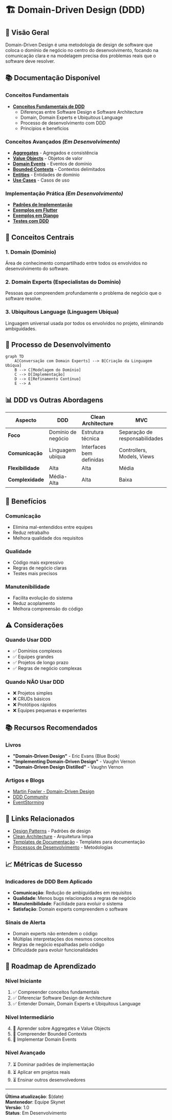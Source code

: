# 🏗️ **Domain-Driven Design (DDD)**

## 🎯 **Visão Geral**

Domain-Driven Design é uma metodologia de design de software que coloca o domínio de negócio no centro do desenvolvimento, focando na comunicação clara e na modelagem precisa dos problemas reais que o software deve resolver.

## 📚 **Documentação Disponível**

### **Conceitos Fundamentais**
- [**Conceitos Fundamentais de DDD**](./conceitos-fundamentais-ddd.md)
  - Diferenças entre Software Design e Software Architecture
  - Domain, Domain Experts e Ubiquitous Language
  - Processo de desenvolvimento com DDD
  - Princípios e benefícios

### **Conceitos Avançados** *(Em Desenvolvimento)*
- [**Aggregates**](./aggregates.md) - Agregados e consistência
- [**Value Objects**](./value-objects.md) - Objetos de valor
- [**Domain Events**](./domain-events.md) - Eventos de domínio
- [**Bounded Contexts**](./bounded-contexts.md) - Contextos delimitados
- [**Entities**](./entities.md) - Entidades de domínio
- [**Use Cases**](./use-cases.md) - Casos de uso

### **Implementação Prática** *(Em Desenvolvimento)*
- [**Padrões de Implementação**](./implementacao/padroes.md)
- [**Exemplos em Flutter**](./implementacao/flutter-examples.md)
- [**Exemplos em Django**](./implementacao/django-examples.md)
- [**Testes com DDD**](./implementacao/testes.md)

## 🎯 **Conceitos Centrais**

### **1. Domain (Domínio)**
Área de conhecimento compartilhado entre todos os envolvidos no desenvolvimento do software.

### **2. Domain Experts (Especialistas do Domínio)**
Pessoas que compreendem profundamente o problema de negócio que o software resolve.

### **3. Ubiquitous Language (Linguagem Ubíqua)**
Linguagem universal usada por todos os envolvidos no projeto, eliminando ambiguidades.

## 🔄 **Processo de Desenvolvimento**

```mermaid
graph TD
    A[Conversação com Domain Experts] --> B[Criação da Linguagem Ubíqua]
    B --> C[Modelagem do Domínio]
    C --> D[Implementação]
    D --> E[Refinamento Contínuo]
    E --> A
```

## 📊 **DDD vs Outras Abordagens**

| Aspecto | DDD | Clean Architecture | MVC |
|---------|-----|-------------------|-----|
| **Foco** | Domínio de negócio | Estrutura técnica | Separação de responsabilidades |
| **Comunicação** | Linguagem ubíqua | Interfaces bem definidas | Controllers, Models, Views |
| **Flexibilidade** | Alta | Alta | Média |
| **Complexidade** | Média-Alta | Alta | Baixa |

## 🚀 **Benefícios**

### **Comunicação**
- Elimina mal-entendidos entre equipes
- Reduz retrabalho
- Melhora qualidade dos requisitos

### **Qualidade**
- Código mais expressivo
- Regras de negócio claras
- Testes mais precisos

### **Manutenibilidade**
- Facilita evolução do sistema
- Reduz acoplamento
- Melhora compreensão do código

## ⚠️ **Considerações**

### **Quando Usar DDD**
- ✅ Domínios complexos
- ✅ Equipes grandes
- ✅ Projetos de longo prazo
- ✅ Regras de negócio complexas

### **Quando NÃO Usar DDD**
- ❌ Projetos simples
- ❌ CRUDs básicos
- ❌ Protótipos rápidos
- ❌ Equipes pequenas e experientes

## 📚 **Recursos Recomendados**

### **Livros**
- **"Domain-Driven Design"** - Eric Evans (Blue Book)
- **"Implementing Domain-Driven Design"** - Vaughn Vernon
- **"Domain-Driven Design Distilled"** - Vaughn Vernon

### **Artigos e Blogs**
- [Martin Fowler - Domain-Driven Design](https://martinfowler.com/bliki/DomainDrivenDesign.html)
- [DDD Community](https://www.domainlanguage.com/)
- [EventStorming](https://www.eventstorming.com/)

## 🔗 **Links Relacionados**

- [Design Patterns](../design-patterns/) - Padrões de design
- [Clean Architecture](../clean-architecture/) - Arquitetura limpa
- [Templates de Documentação](../../templates/) - Templates para documentação
- [Processos de Desenvolvimento](../../processes/) - Metodologias

## 📈 **Métricas de Sucesso**

### **Indicadores de DDD Bem Aplicado**
- **Comunicação**: Redução de ambiguidades em requisitos
- **Qualidade**: Menos bugs relacionados a regras de negócio
- **Manutenibilidade**: Facilidade para evoluir o sistema
- **Satisfação**: Domain experts compreendem o software

### **Sinais de Alerta**
- Domain experts não entendem o código
- Múltiplas interpretações dos mesmos conceitos
- Regras de negócio espalhadas pelo código
- Dificuldade para evoluir funcionalidades

## 🎯 **Roadmap de Aprendizado**

### **Nível Iniciante**
1. ✅ Compreender conceitos fundamentais
2. ✅ Diferenciar Software Design de Architecture
3. ✅ Entender Domain, Domain Experts e Ubiquitous Language

### **Nível Intermediário**
4. 🔄 Aprender sobre Aggregates e Value Objects
5. 🔄 Compreender Bounded Contexts
6. 🔄 Implementar Domain Events

### **Nível Avançado**
7. ⏳ Dominar padrões de implementação
8. ⏳ Aplicar em projetos reais
9. ⏳ Ensinar outros desenvolvedores

---

**Última atualização**: $(date)  
**Mantenedor**: Equipe Skynet  
**Versão**: 1.0  
**Status**: Em Desenvolvimento
